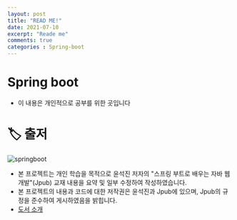 ```yaml
---
layout: post
title: "READ ME!"
date: 2021-07-10
excerpt: "Reade me"
comments: true
categories : Spring-boot
---
```


# Spring boot
- 이 내용은 개인적으로 공부를 위한 곳입니다
# 🏷 출저
![springboot](https://t1.daumcdn.net/cfile/tistory/99FF933E5B3AF4730A)

- 본 프로젝트는 개인 학습을 목적으로 윤석진 저자의 "스프링 부트로 배우는 자바 웹 개발"(Jpub) 교재 내용을 요약 및 일부 수정하여 작성하였습니다.
- 본 프로젝트의 내용과 코드에 대한 저작권은 윤석진과 Jpub에 있으며, Jpub의 규정을 준수하여 게시하였음을 밝힙니다.
- [도서 소개](https://jpub.tistory.com/815)